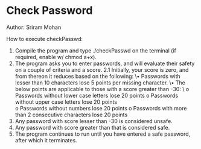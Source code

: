 # Check Password

Author: Sriram Mohan

How to execute checkPasswd:
  1. Compile the program and type ./checkPasswd on the terminal (if required, enable w/ chmod a+x).
  2. The program asks you to enter passwords, and will evaluate their safety on a couple of criteria and a score.
   2.1 Initially, your score is zero, and from thereon it reduces based on the following:
     \•	Passwords with lesser than 10 characters lose 5 points per missing character. 
     \•	The below points are applicable to those with a score greater than -30:
      \ o	Passwords without lower case letters lose 20 points
       o	Passwords without upper case letters lose 20 points       
       o	Passwords without numbers lose 20 points
       o	Passwords with more than 2 consecutive characters lose 20 points   
  3. Any password with score lesser than -30 is considered unsafe.
  4. Any password with score greater than that is considered safe.
  5. The program continues to run until you have entered a safe password, after which it terminates.
     
